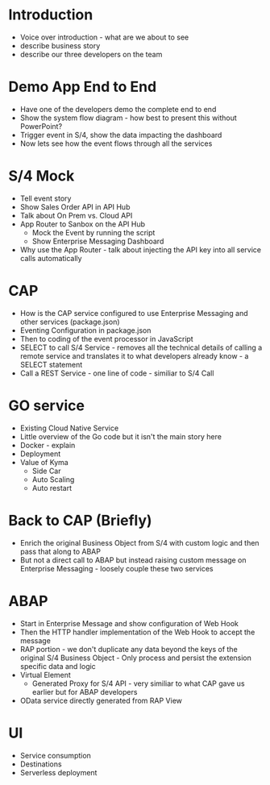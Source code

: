 # Introduction

* Voice over introduction - what are we about to see
* describe business story
* describe our three developers on the team 

# Demo App End to End 

* Have one of the developers demo the complete end to end
* Show the system flow diagram - how best to present this without PowerPoint?
* Trigger event in S/4, show the data impacting the dashboard
* Now lets see how the event flows through all the services 

# S/4 Mock

* Tell event story
* Show Sales Order API in API Hub
* Talk about On Prem vs. Cloud API
* App Router to Sanbox on the API Hub 
  * Mock the Event by running the script
  * Show Enterprise Messaging Dashboard
* Why use the App Router - talk about injecting the API key into all service calls automatically

# CAP 

* How is the CAP service configured to use Enterprise Messaging and other services (package.json)
* Eventing Configuration  in package.json
* Then to coding of the event processor in JavaScript
* SELECT to call S/4 Service - removes all the technical details of calling a remote service and translates it to what developers already know - a SELECT statement
* Call a REST Service - one line of code - similiar to S/4 Call

# GO service

* Existing Cloud Native Service
* Little overview of the Go code but it isn't the main story here
* Docker - explain
* Deployment 
* Value of Kyma
  * Side Car 
  * Auto Scaling 
  * Auto restart

# Back to CAP (Briefly)

* Enrich the original Business Object from S/4 with custom logic and then pass that along to ABAP
* But not a direct call to ABAP but instead raising custom message on Enterprise Messaging - loosely couple these two services

# ABAP

* Start in Enterprise Message and show configuration of Web Hook
* Then the HTTP handler implementation of the Web Hook to accept the message
* RAP portion - we don't duplicate any data beyond the keys of the original S/4 Business Object - Only process and persist the extension specific data and logic
* Virtual Element
  * Generated Proxy for S/4 API - very similiar to what CAP gave us earlier but for ABAP developers
* OData service directly generated from RAP View

# UI

* Service consumption
* Destinations
* Serverless deployment


